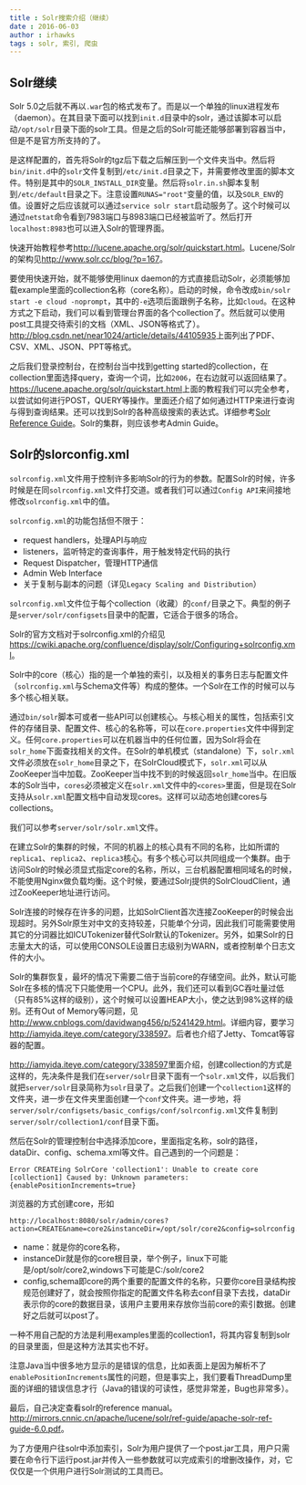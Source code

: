 ```yaml
---
title : Solr搜索介绍（继续）
date : 2016-06-03
author : irhawks
tags : solr, 索引, 爬虫
---
```


Solr继续
----------------------------------------------------------

Solr 5.0之后就不再以`.war`包的格式发布了。而是以一个单独的linux进程发布（daemon）。在其目录下面可以找到`init.d`目录中的solr，通过该脚本可以启动`/opt/solr`目录下面的solr工具。但是之后的Solr可能还能够部署到容器当中，但是不是官方所支持的了。

是这样配置的，首先将Solr的tgz后下载之后解压到一个文件夹当中。然后将`bin/init.d`中的`solr`文件复制到`/etc/init.d`目录之下，并需要修改里面的脚本文件。特别是其中的`SOLR_INSTALL_DIR`变量。然后将`solr.in.sh`脚本复制到`/etc/default`目录之下。注意设置`RUNAS="root"`变量的值，以及`SOLR_ENV`的值。设置好之后应该就可以通过`service solr start`启动服务了。这个时候可以通过`netstat`命令看到7983端口与8983端口已经被监听了。然后打开`localhost:8983`也可以进入Solr的管理界面。

快速开始教程参考<http://lucene.apache.org/solr/quickstart.html>。Lucene/Solr的架构见<http://www.solr.cc/blog/?p=167>。

要使用快速开始，就不能够使用linux daemon的方式直接启动Solr，必须能够加载example里面的collection名称（core名称）。启动的时候，命令改成`bin/solr start -e cloud -noprompt`，其中的`-e`选项后面跟例子名称，比如`cloud`。在这种方式之下启动，我们可以看到管理台界面的各个collection了。然后就可以使用post工具提交待索引的文档（XML、JSON等格式了）。<http://blog.csdn.net/near1024/article/details/44105935>上面列出了PDF、CSV、XML、JSON、PPT等格式。

之后我们登录控制台，在控制台当中找到getting started的collection，在collection里面选择query，查询一个词，比如`2006`，在右边就可以返回结果了。<https://lucene.apache.org/solr/quickstart.html>上面的教程我们可以完全参考，以尝试如何进行POST，QUERY等操作。里面还介绍了如何通过HTTP来进行查询与得到查询结果。还可以找到Solr的各种高级搜索的表达式。详细参考[Solr Reference Guide](https://cwiki.apache.org/confluence/display/solr/Apache+Solr+Reference+Guide)。Solr的集群，则应该参考Admin Guide。


Solr的slorconfig.xml
----------------------------------------------------------

`solrconfig.xml`文件用于控制许多影响Solr的行为的参数。配置Solr的时候，许多时候是在同`solrconfig.xml`文件打交道。或者我们可以通过`Config API`来间接地修改`solrconfig.xml`中的值。

`solrconfig.xml`的功能包括但不限于：

* request handlers，处理API与响应
* listeners，监听特定的查询事件，用于触发特定代码的执行
* Request Dispatcher，管理HTTP通信
* Admin Web Interface
* 关于复制与副本的问题（详见`Legacy Scaling and Distribution`）

`solrconfig.xml`文件位于每个collection（收藏）的`conf/`目录之下。典型的例子是`server/solr/configsets`目录中的配置，它适合于很多的场合。

Solr的官方文档对于solrconfig.xml的介绍见<https://cwiki.apache.org/confluence/display/solr/Configuring+solrconfig.xml>。

Solr中的core（核心）指的是一个单独的索引，以及相关的事务日志与配置文件（`solrconfig.xml`与Schema文件等）构成的整体。一个Solr在工作的时候可以与多个核心相关联。

通过`bin/solr`脚本可或者一些API可以创建核心。与核心相关的属性，包括索引文件的存储目录、配置文件、核心的名称等，可以在`core.properties`文件中得到定义。任何`core.properties`可以在机器当中的任何位置，因为Solr将会在`solr_home`下面查找相关的文件。在Solr的单机模式（standalone）下，`solr.xml`文件必须放在`solr_home`目录之下，在SolrCloud模式下，`solr.xml`可以从ZooKeeper当中加载。ZooKeeper当中找不到的时候返回`solr_home`当中。在旧版本的Solr当中，`cores`必须被定义在`solr.xml`文件中的`<cores>`里面，但是现在Solr支持从`solr.xml`配置文档中自动发现cores。这样可以动态地创建cores与collections。

我们可以参考`server/solr/solr.xml`文件。

在建立Solr的集群的时候，不同的机器上的核心具有不同的名称，比如所谓的`replica1`、`replica2`、`replica3`核心。有多个核心可以共同组成一个集群。由于访问Solr的时候必须显式指定core的名称，所以，三台机器配置相同域名的时候，不能使用Nginx做负载均衡。这个时候，要通过Solrj提供的SolrCloudClient，通过ZooKeeper地址进行访问。

Solr连接的时候存在许多的问题，比如SolrClient首次连接ZooKeeper的时候会出现超时。另外Solr原生对中文的支持较差，只能单个分词，因此我们可能需要使用其它的分词器比如ICUTokenizer替代Solr默认的Tokenizer。另外，如果Solr的日志量太大的话，可以使用CONSOLE设置日志级别为WARN，或者控制单个日志文件的大小。

Solr的集群恢复，最坏的情况下需要二倍于当前core的存储空间。此外，默认可能Solr在多核的情况下只能使用一个CPU。此外，我们还可以看到GC吞吐量过低（只有85\%这样的级别），这个时候可以设置HEAP大小，使之达到98\%这样的级别。还有Out of Memory等问题，见<http://www.cnblogs.com/davidwang456/p/5241429.html>。详细内容，要学习<http://iamyida.iteye.com/category/338597>。后者也介绍了Jetty、Tomcat等容器的配置。

<!-- 从上面的结果来看，自己好像明白了为什么学习某些问题的时候需要很长的时间。因为要一步一步来做的话，配置Solr就需要有几十篇博客的内容，结果也就是一份书的程度了，这样单一个Solr就要搞定几个星期，这还是比较快的人，如果中间遇到什么意外，可能就需要更长的时间。这个时候自己算是明白为什么效率可以那么低了。 -->

<http://iamyida.iteye.com/category/338597>里面介绍，创建collection的方式是这样的，先决条件是我们在`server/solr`目录下面有一个`solr.xml`文件，以后我们就把`server/solr`目录简称为`solr`目录了。之后我们创建一个`collection1`这样的文件夹，进一步在文件夹里面创建一个`conf`文件夹。进一步地，将`server/solr/configsets/basic_configs/conf/solrconfig.xml`文件复制到`server/solr/collection1/conf`目录下面。

然后在Solr的管理控制台中选择添加core，里面指定名称，solr的路径，dataDir、config、schema.xml等文件。自己遇到的一个问题是：

```
Error CREATEing SolrCore 'collection1': Unable to create core [collection1] Caused by: Unknown parameters: {enablePositionIncrements=true}
```

浏览器的方式创建core，形如

```
http://localhost:8080/solr/admin/cores?action=CREATE&name=core2&instanceDir=/opt/solr/core2&config=solrconfig.xml&schema=schema.xml&dataDir=data
```

* name：就是你的core名称，
* instanceDir就是你的core根目录，举个例子，linux下可能是/opt/solr/core2,windows下可能是C:/solr/core2
* config,schema即core的两个重要的配置文件的名称，只要你core目录结构按规范创建好了，就会按照你指定的配置文件名称去conf目录下去找，dataDir表示你的core的数据目录，该用户主要用来存放你当前core的索引数据。创建好之后就可以post了。

一种不用自己配的方法是利用examples里面的collection1，将其内容复制到solr的目录里面，但是这种方法其实也不好。

注意Java当中很多地方显示的是错误的信息，比如表面上是因为解析不了`enablePositionIncrements`属性的问题，但是事实上，我们要看ThreadDump里面的详细的错误信息才行（Java的错误的可读性，感觉非常差，Bug也非常多）。

最后，自己决定查看solr的reference manual。<http://mirrors.cnnic.cn/apache/lucene/solr/ref-guide/apache-solr-ref-guide-6.0.pdf>。

为了方便用户往solr中添加索引，Solr为用户提供了一个post.jar工具，用户只需要在命令行下运行post.jar并传入一些参数就可以完成索引的增删改操作，对，它仅仅是一个供用户进行Solr测试的工具而已。
